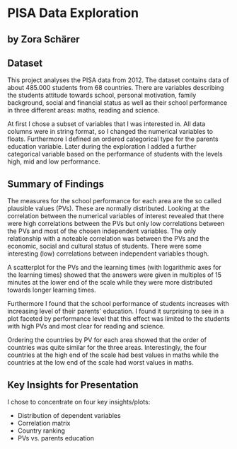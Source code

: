 # PISA Data Exploration
## by Zora Schärer


## Dataset

This project analyses the PISA data from 2012. The dataset contains data of about 485.000 students from 68 countries. There are variables describing the students attitude towards school, personal motivation, family background, social and financial status as well as their school performance in three different areas: maths, reading and science.

At first I chose a subset of variables that I was interested in. All data columns were in string format, so I changed the numerical variables to floats. Furthermore I defined an ordered categorical type for the parents education variable. Later during the exploration I added a further categorical variable based on the performance of students with the levels high, mid and low performance.

## Summary of Findings

The measures for the school performance for each area are the so called plausible values (PVs). These are normally distributed. Looking at the correlation between the numerical variables of interest revealed that there were high correlations between the PVs but only low correlations between the PVs and most of the chosen independent variables. The only relationship with a noteable correlation was between the PVs and the economic, social and cultural status of students. There were some interesting (low) correlations between independent variables though.

A scatterplot for the PVs and the learning times (with logarithmic axes for the learning times) showed that the answers were given in multiples of 15 minutes at the lower end of the scale while they were more distributed towards longer learning times.

Furthermore I found that the school performance of students increases with increasing level of their parents' education. I found it surprising to see in a plot faceted by performance level that this effect was limited to the students with high PVs and most clear for reading and science.

Ordering the countries by PV for each area showed that the order of countries was quite similar for the three areas. Interestingly, the four countries at the high end of the scale had best values in maths while the countries at the low end of the scale had worst values in maths.

## Key Insights for Presentation

I chose to concentrate on four key insights/plots:

* Distribution of dependent variables
* Correlation matrix
* Country ranking
* PVs vs. parents education
